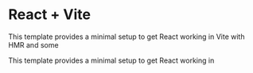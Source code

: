 # React + Vite

This template provides a minimal setup to get React working in Vite with HMR and some 

This template provides a minimal setup to get React working in 